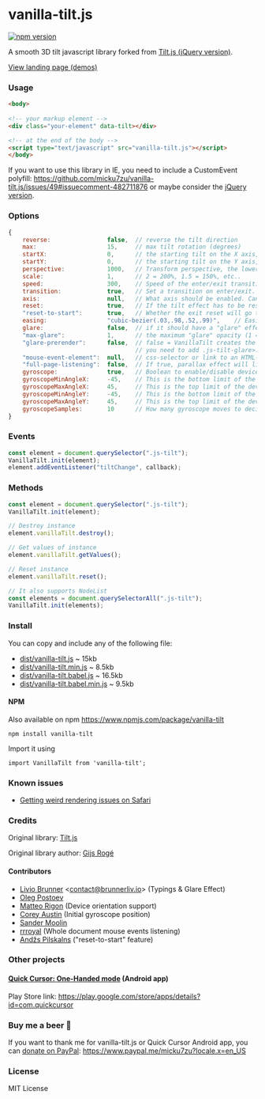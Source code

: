 # vanilla-tilt.js

[![npm version](https://badge.fury.io/js/vanilla-tilt.svg)](https://badge.fury.io/js/vanilla-tilt)

A smooth 3D tilt javascript library forked from [Tilt.js (jQuery version)](https://github.com/gijsroge/tilt.js).

[View landing page (demos)](https://micku7zu.github.io/vanilla-tilt.js/)

### Usage

```html
<body>
  
<!-- your markup element -->
<div class="your-element" data-tilt></div>

<!-- at the end of the body -->
<script type="text/javascript" src="vanilla-tilt.js"></script>
</body>
```

If you want to use this library in IE, you need to include a CustomEvent polyfill: https://github.com/micku7zu/vanilla-tilt.js/issues/49#issuecomment-482711876 or maybe consider the [jQuery version](https://github.com/gijsroge/tilt.js).
### Options
```js
{
    reverse:                false,  // reverse the tilt direction
    max:                    15,     // max tilt rotation (degrees)
    startX:                 0,      // the starting tilt on the X axis, in degrees.
    startY:                 0,      // the starting tilt on the Y axis, in degrees.
    perspective:            1000,   // Transform perspective, the lower the more extreme the tilt gets.
    scale:                  1,      // 2 = 200%, 1.5 = 150%, etc..
    speed:                  300,    // Speed of the enter/exit transition
    transition:             true,   // Set a transition on enter/exit.
    axis:                   null,   // What axis should be enabled. Can be "x" or "y".
    reset:                  true,   // If the tilt effect has to be reset on exit.
    "reset-to-start":       true,   // Whether the exit reset will go to [0,0] (default) or [startX, startY]
    easing:                 "cubic-bezier(.03,.98,.52,.99)",    // Easing on enter/exit.
    glare:                  false,  // if it should have a "glare" effect
    "max-glare":            1,      // the maximum "glare" opacity (1 = 100%, 0.5 = 50%)
    "glare-prerender":      false,  // false = VanillaTilt creates the glare elements for you, otherwise
                                    // you need to add .js-tilt-glare>.js-tilt-glare-inner by yourself
    "mouse-event-element":  null,   // css-selector or link to an HTML-element that will be listening to mouse events
    "full-page-listening":  false,  // If true, parallax effect will listen to mouse move events on the whole document, not only the selected element
    gyroscope:              true,   // Boolean to enable/disable device orientation detection,
    gyroscopeMinAngleX:     -45,    // This is the bottom limit of the device angle on X axis, meaning that a device rotated at this angle would tilt the element as if the mouse was on the left border of the element;
    gyroscopeMaxAngleX:     45,     // This is the top limit of the device angle on X axis, meaning that a device rotated at this angle would tilt the element as if the mouse was on the right border of the element;
    gyroscopeMinAngleY:     -45,    // This is the bottom limit of the device angle on Y axis, meaning that a device rotated at this angle would tilt the element as if the mouse was on the top border of the element;
    gyroscopeMaxAngleY:     45,     // This is the top limit of the device angle on Y axis, meaning that a device rotated at this angle would tilt the element as if the mouse was on the bottom border of the element;
    gyroscopeSamples:       10      // How many gyroscope moves to decide the starting position.
}
```

### Events
```js
const element = document.querySelector(".js-tilt");
VanillaTilt.init(element);
element.addEventListener("tiltChange", callback);
```

### Methods
```js
const element = document.querySelector(".js-tilt");
VanillaTilt.init(element);

// Destroy instance
element.vanillaTilt.destroy();

// Get values of instance
element.vanillaTilt.getValues();

// Reset instance
element.vanillaTilt.reset();

// It also supports NodeList
const elements = document.querySelectorAll(".js-tilt");
VanillaTilt.init(elements);
```

### Install
You can copy and include any of the following file:

* [dist/vanilla-tilt.js](https://raw.githubusercontent.com/micku7zu/vanilla-tilt.js/master/dist/vanilla-tilt.js) ~ 15kb
* [dist/vanilla-tilt.min.js](https://raw.githubusercontent.com/micku7zu/vanilla-tilt.js/master/dist/vanilla-tilt.min.js) ~ 8.5kb
* [dist/vanilla-tilt.babel.js](https://raw.githubusercontent.com/micku7zu/vanilla-tilt.js/master/dist/vanilla-tilt.babel.js) ~ 16.5kb
* [dist/vanilla-tilt.babel.min.js](https://raw.githubusercontent.com/micku7zu/vanilla-tilt.js/master/dist/vanilla-tilt.babel.min.js) ~ 9.5kb

#### NPM

Also available on npm https://www.npmjs.com/package/vanilla-tilt

```
npm install vanilla-tilt
```

Import it using

```
import VanillaTilt from 'vanilla-tilt';
```

### Known issues
- [Getting weird rendering issues on Safari](https://github.com/micku7zu/vanilla-tilt.js/issues/22)

### Credits

Original library: [Tilt.js](http://gijsroge.github.io/tilt.js/)

Original library author: [Gijs Rogé](https://twitter.com/GijsRoge)

#### Contributors

- [Livio Brunner](https://github.com/BrunnerLivio) <<a href="mailto:contact@brunnerliv.io">contact@brunnerliv.io</a>> (Typings & Glare Effect)
- [Oleg Postoev](https://github.com/Dok11)
- [Matteo Rigon](https://github.com/matteo-rigon) (Device orientation support)
- [Corey Austin](https://github.com/lazyhummingbird) (Initial gyroscope position)
- [Sander Moolin](https://github.com/SaFrMo)
- [rrroyal](https://github.com/rrroyal) (Whole document mouse events listening)
- [Andžs Pilskalns](https://github.com/Pilskalns) ("reset-to-start" feature)

### Other projects

#### [Quick Cursor: One-Handed mode](https://play.google.com/store/apps/details?id=com.quickcursor) (Android app)
Play Store link: https://play.google.com/store/apps/details?id=com.quickcursor

### Buy me a beer 🍻
If you want to thank me for vanilla-tilt.js or Quick Cursor Android app, you can [donate on PayPal](https://www.paypal.me/micku7zu?locale.x=en_US): https://www.paypal.me/micku7zu?locale.x=en_US

### License

MIT License
